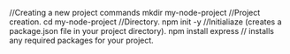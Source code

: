 //Creating a new project commands
mkdir my-node-project //Project creation.
cd my-node-project //Directory.
npm init -y //Initialiaze (creates a package.json file in your project directory).
npm install express // installs any required packages for your project.

